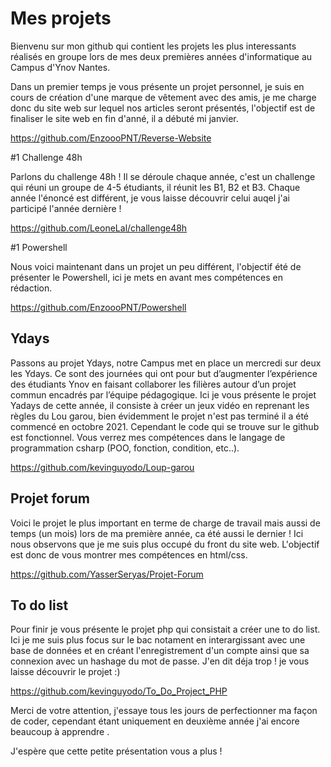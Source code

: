 # Mes projets

Bienvenu sur mon github qui contient les projets les plus interessants réalisés en groupe lors de mes deux premières années d'informatique au Campus d'Ynov Nantes.

Dans un premier temps je vous présente un projet personnel, je suis en cours de création d'une marque de vêtement avec des amis, je me charge donc du site web sur lequel nos articles seront présentés, l'objectif est de finaliser le site web en fin d'anné, il a débuté mi janvier.

https://github.com/EnzoooPNT/Reverse-Website

#1 Challenge 48h

Parlons du challenge 48h ! Il se déroule chaque année, c'est un challenge qui réuni un groupe de 4-5 étudiants, il réunit les B1, B2 et B3. Chaque année l'énoncé est différent, je vous laisse découvrir celui auqel j'ai participé l'année dernière !

https://github.com/LeoneLal/challenge48h

#1 Powershell

Nous voici maintenant dans un projet un peu différent, l'objectif été de présenter le Powershell, ici je mets en avant mes compétences en rédaction.

https://github.com/EnzoooPNT/Powershell

## Ydays 

Passons au projet Ydays, notre Campus met en place un mercredi sur deux les Ydays. Ce sont des journées qui ont pour but d’augmenter l’expérience des étudiants Ynov en faisant collaborer les filières autour d’un projet commun encadrés par l’équipe pédagogique.
Ici je vous présente le projet Yadays de cette année, il consiste à créer un jeux vidéo en reprenant les règles du Lou garou, bien évidemment le projet n'est pas terminé il a été commencé en octobre 2021. Cependant le code qui se trouve sur le github est fonctionnel. Vous verrez mes compétences dans le langage de programmation csharp (POO, fonction, condition, etc..).

https://github.com/kevinguyodo/Loup-garou

## Projet forum

Voici le projet le plus important en terme de charge de travail mais aussi de temps (un mois) lors de ma première année, ca été aussi le dernier !
Ici nous observons que je me suis plus occupé du front du site web. L'objectif est donc de vous montrer mes compétences en html/css.

https://github.com/YasserSeryas/Projet-Forum

## To do list

Pour finir je vous présente le projet php qui consistait a créer une to do list.
Ici je me suis plus focus sur le bac notament en interargissant avec une base de données et en créant l'enregistrement d'un compte ainsi que sa connexion avec un hashage du mot de passe. J'en dit déja trop ! je vous laisse découvrir le projet :)

https://github.com/kevinguyodo/To_Do_Project_PHP

Merci de votre attention, j'essaye tous les jours de perfectionner ma façon de coder, cependant étant uniquement en deuxième année j'ai encore beaucoup à apprendre .

J'espère que cette petite présentation vous a plus ! 

